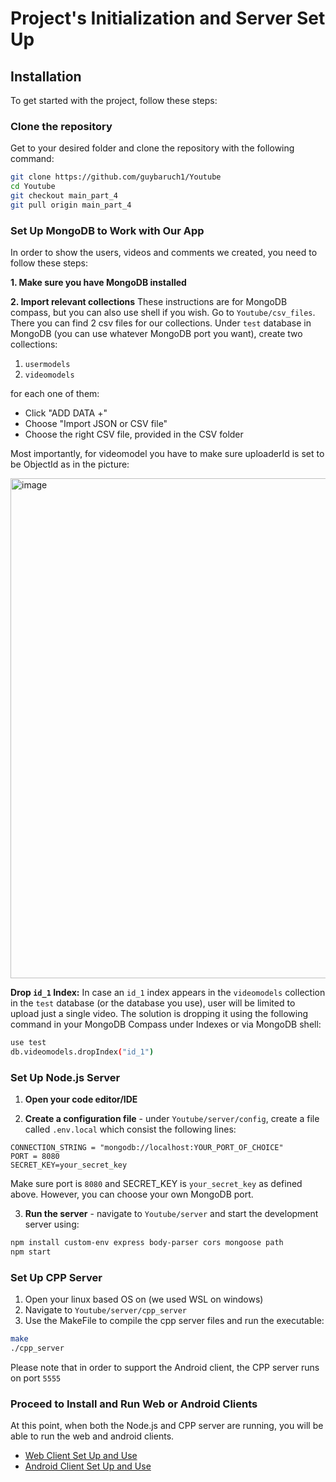 # Project's Initialization and Server Set Up

## Installation

To get started with the project, follow these steps:

### Clone the repository

Get to your desired folder and clone the repository with the following command:

```bash
git clone https://github.com/guybaruch1/Youtube
cd Youtube
git checkout main_part_4
git pull origin main_part_4
```

### Set Up MongoDB to Work with Our App

In order to show the users, videos and comments we created, you need to follow these steps:

**1. Make sure you have MongoDB installed**

**2. Import relevant collections**
These instructions are for MongoDB compass, but you can also use shell if you wish.
Go to ```Youtube/csv_files```. There you can find 2 csv files for our collections.
Under ```test``` database in MongoDB (you can use whatever MongoDB port you want), create two collections:
1. ```usermodels```
2. ```videomodels```

for each one of them:
- Click "ADD DATA +"
- Choose "Import JSON or CSV file"
- Choose the right CSV file, provided in the CSV folder

Most importantly, for videomodel you have to make sure uploaderId is set to be ObjectId as in the picture:

<img src="https://github.com/user-attachments/assets/4b05d7ee-4512-4e00-b21a-20bb3c5ffe45" alt="image" width="800">

**Drop `id_1` Index:**
In case an `id_1` index appears in the `videomodels` collection in the `test` database (or the database you use), user will be limited to upload just a single video.
The solution is dropping it using the following command in your MongoDB Compass under Indexes or via MongoDB shell:

```bash
use test
db.videomodels.dropIndex("id_1")
```

### Set Up Node.js Server

1. **Open your code editor/IDE**


2. **Create a configuration file** - under ```Youtube/server/config```, create a file called ```.env.local``` which consist the following lines:

```
CONNECTION_STRING = "mongodb://localhost:YOUR_PORT_OF_CHOICE"
PORT = 8080
SECRET_KEY=your_secret_key
```

Make sure port is ```8080``` and SECRET_KEY is ```your_secret_key``` as defined above. 
However, you can choose your own MongoDB port.

3. **Run the server** - navigate to ```Youtube/server``` and start the development server using:

```bash
npm install custom-env express body-parser cors mongoose path
npm start
```
### Set Up CPP Server

1. Open your linux based OS on (we used WSL on windows)
2. Navigate to ```Youtube/server/cpp_server```
3. Use the MakeFile to compile the cpp server files and run the executable:
```bash 
make
./cpp_server
```

Please note that in order to support the Android client, the CPP server runs on port ```5555```

### Proceed to Install and Run Web or Android Clients

At this point, when both the Node.js and CPP server are running, 
you will be able to run the web and android clients.

- [Web Client Set Up and Use](03_web_client_set_up_and_use.md)
- [Android Client Set Up and Use](04_android_client_set_up_and_use.md)



